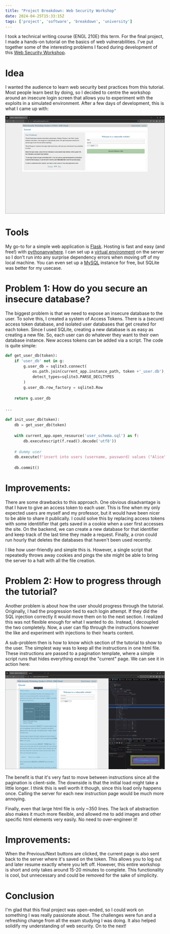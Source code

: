 ```yaml
---
title: "Project Breakdown: Web Security Workshop"
date: 2024-04-25T15:33:15Z
tags: ['project', 'software', 'breakdown', 'university']
---
```


I took a technical writing course (ENGL 210E) this term. For the final project, I made a hands-on tutorial on the basics of web vulnerabilities. I've put together some of the interesting problems I faced during development of this [Web Security Workshop](https://sashco.pythonanywhere.com).

<!--more-->

# Idea
I wanted the audience to learn web security best practices from this tutorial. Most people learn best by doing, so I decided to centre the workshop around an insecure login screen that allows you to experiment with the exploits in a simulated environment. After a few days of development, this is what I came up with:

![image](images/web_security_workshop.jpg)

# Tools
My go-to for a simple web application is [Flask](https://flask.palletsprojects.com/en/3.0.x/). Hosting is fast and easy (and free!) with [pythonanywhere](https://www.pythonanywhere.com/). I can set up a [virtual environment](https://help.pythonanywhere.com/pages/Virtualenvs/) on the server so I don't run into any surprise dependency errors when moving off of my local machine. You can even set up a [MySQL](https://help.pythonanywhere.com/pages/UsingMySQL/) instance for free, but SQLite was better for my usecase.

# Problem 1: How do you secure an insecure database? 
The biggest problem is that we need to expose an insecure database to the user. To solve this, I created a system of Access Tokens. There is a (secure) access token database, and isolated user databases that get created for each token. Since I used SQLite, creating a new database is as easy as creating a new file. So, each user can do whatever they want to their own database instance. New access tokens can be added via a script. The code is quite simple:

```Python
def get_user_db(token):
    if 'user_db' not in g:
        g.user_db = sqlite3.connect(
            os.path.join(current_app.instance_path, token +'_user.db'),
            detect_types=sqlite3.PARSE_DECLTYPES
        )
        g.user_db.row_factory = sqlite3.Row

    return g.user_db

...

def init_user_db(token):
    db = get_user_db(token)

    with current_app.open_resource('user_schema.sql') as f:
        db.executescript(f.read().decode('utf8'))

    # dummy user
    db.execute(f'insert into users (username, password) values ("Alice", "abc123")')

    db.commit()
```

# Improvements:
There are some drawbacks to this approach. One obvious disadvantage is that I have to give an access token to each user. This is fine when my only expected users are myself and my professor, but it would have been nicer to be able to share it publically. I could solve this by replacing access tokens with some identitifier that gets saved in a cookie when a user first accesses the site. On the backend, we can create a new database for that identifier and keep track of the last time they made a request. Finally, a cron could run hourly that deletes the databases that haven't been used recently.

I like how user-friendly and simple this is. However, a single script that repeatedly throws away cookies and pings the site might be able to bring the server to a halt with all the file creation.

# Problem 2: How to progress through the tutorial?
Another problem is about how the user should progress through the tutorial. Originally, I had the progression tied to each login attempt. If they did the SQL injection correctly it would move them on to the next section. I realized this was not flexible enough for what I wanted to do. Instead, I decoupled the two completely. Now, a user can flip through the instructions however the like and experiment with injections to their hearts content.

A sub-problem then is how to know which section of the tutorial to show to the user. The simplest way was to keep all the instructions in one html file. These instructions are passed to a pagination template, where a simple script runs that hides everything except the "current" page. We can see it in action here:

![image](images/web_security_workshop_tutorial.jpg)

The benefit is that it's very fast to move between instructions since all the pagination is client-side. The downside is that the initial load might take a little longer. I think this is well worth it though, since this load only happens once. Calling the server for each new instruction page would be much more annoying.

Finally, even that large html file is only ~350 lines. The lack of abstraction also makes it much more flexible, and allowed me to add images and other specific html elements very easily. No need to over-engineer it!

# Improvements:
When the Previous/Next buttons are clicked, the current page is also sent back to the server where it's saved on the token. This allows you to log out and later resume exactly where you left off. However, this entire workshop is short and only takes around 15-20 minutes to complete. This functionality is cool, but unnecessary and could be removed for the sake of simplicity.

# Conclusion
I'm glad that this final project was open-ended, so I could work on something I was really passionate about. The challenges were fun and a refreshing change from all the exam studying I was doing. It also helped solidify my understanding of web security. On to the next!
